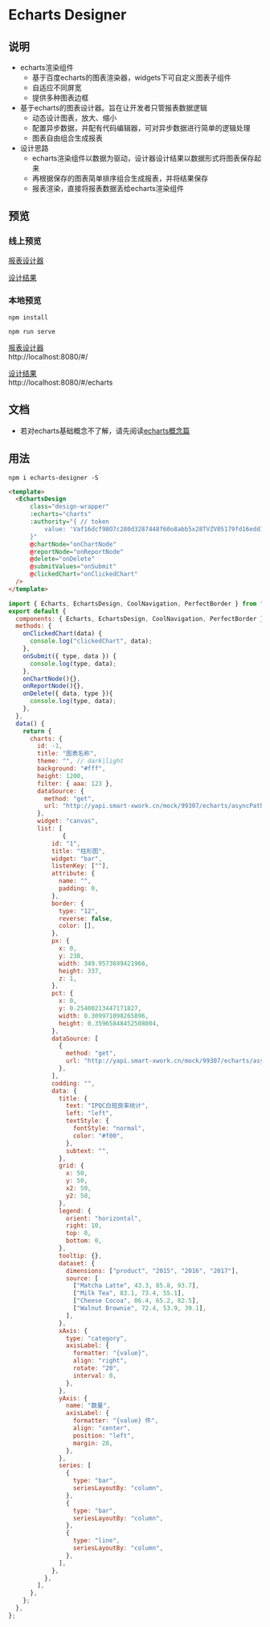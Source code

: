 # Echarts Designer

## 说明
* echarts渲染组件
  * 基于百度echarts的图表渲染器，widgets下可自定义图表子组件    
  * 自适应不同屏宽 
  * 提供多种图表边框 
* 基于echarts的图表设计器。旨在让开发者只管报表数据逻辑
  * 动态设计图表，放大、缩小
  * 配置异步数据，并配有代码编辑器，可对异步数据进行简单的逻辑处理 
  * 图表自由组合生成报表
* 设计思路
  * echarts渲染组件以数据为驱动，设计器设计结果以数据形式将图表保存起来 
  * 再根据保存的图表简单排序组合生成报表，并将结果保存  
  * 报表渲染，直接将报表数据丢给echarts渲染组件

## 预览

### 线上预览

[报表设计器](http://117.73.12.76/demo/echarts/#/)  

[设计结果](http://117.73.12.76/demo/echarts/#/echarts)  

### 本地预览
```
npm install

npm run serve
```
[报表设计器](http://localhost:8080/#/)  
http://localhost:8080/#/

[设计结果](http://localhost:8080/#/echarts)  
http://localhost:8080/#/echarts

## 文档
* 若对echarts基础概念不了解，请先阅读[echarts概念篇](https://echarts.apache.org/handbook/zh/concepts/visual-map)

## 用法
```
npm i echarts-designer -S
```

```html
<template>
  <EchartsDesign
      class="design-wrapper"
      :echarts="charts"
      :authority="{ // token
          value: 'Vaf16dcf98O7c280d3287448f60o8abb5x28TVZV05179fd16edd177NXT6R',
      }"
      @chartNode="onChartNode"
      @reportNode="onReportNode"
      @delete="onDelete"
      @submitValues="onSubmit"
      @clickedChart="onClickedChart"
  />
</template>
```

```js
import { Echarts, EchartsDesign, CoolNavigation, PerfectBorder } from "echarts-designer";
export default {
  components: { Echarts, EchartsDesign, CoolNavigation, PerfectBorder },
  methods: {
    onClickedChart(data) {
      console.log("clickedChart", data);
    },
    onSubmit({ type, data }) {
      console.log(type, data);
    },
    onChartNode(){},
    onReportNode(){},
    onDelete({ data, type }){
      console.log(type, data);
    },
  },
  data() {
    return {
      charts: {
        id: -1,
        title: "图表名称",
        theme: "", // dark|light
        background: "#fff",
        height: 1200,
        filter: { aaa: 123 },
        dataSource: {
          method: "get",
          url: "http://yapi.smart-xwork.cn/mock/99307/echarts/asyncPath",
        },
        widget: "canvas",
        list: [
               {
            id: "1",
            title: "柱形图",
            widget: "bar",
            listenKey: [""],
            attribute: {
              name: "",
              padding: 0,
            },
            border: {
              type: "12",
              reverse: false,
              color: [],
            },
            px: {
              x: 0,
              y: 238,
              width: 349.9573699421966,
              height: 337,
              z: 1,
            },
            pct: {
              x: 0,
              y: 0.25400213447171827,
              width: 0.309971098265896,
              height: 0.35965848452508004,
            },
            dataSource: [
              {
                method: "get",
                url: "http://yapi.smart-xwork.cn/mock/99307/echarts/asyncPath",
              },
            ],
            codding: "",
            data: {
              title: {
                text: "IPQC白班良率统计",
                left: "left",
                textStyle: {
                  fontStyle: "normal",
                  color: "#f00",
                },
                subtext: "",
              },
              grid: {
                x: 50,
                y: 50,
                x2: 50,
                y2: 50,
              },
              legend: {
                orient: "horizontal",
                right: 10,
                top: 0,
                bottom: 0,
              },
              tooltip: {},
              dataset: {
                dimensions: ["product", "2015", "2016", "2017"],
                source: [
                  ["Matcha Latte", 43.3, 85.8, 93.7],
                  ["Milk Tea", 83.1, 73.4, 55.1],
                  ["Cheese Cocoa", 86.4, 65.2, 82.5],
                  ["Walnut Brownie", 72.4, 53.9, 39.1],
                ],
              },
              xAxis: {
                type: "category",
                axisLabel: {
                  formatter: "{value}",
                  align: "right",
                  rotate: "20",
                  interval: 0,
                },
              },
              yAxis: {
                name: "数量",
                axisLabel: {
                  formatter: "{value} 件",
                  align: "center",
                  position: "left",
                  margin: 28,
                },
              },
              series: [
                {
                  type: "bar",
                  seriesLayoutBy: "column",
                },
                {
                  type: "bar",
                  seriesLayoutBy: "column",
                },
                {
                  type: "line",
                  seriesLayoutBy: "column",
                },
              ],
            },
          },
        ],
      },
    };
  },
};
```
